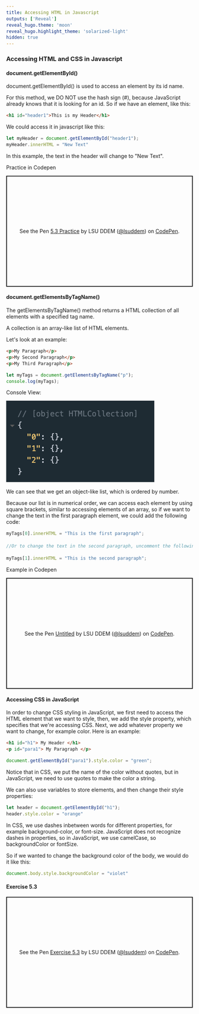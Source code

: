 ```yaml
---
title: Accessing HTML in Javascript
outputs: ['Reveal']
reveal_hugo.theme: 'moon'
reveal_hugo.highlight_theme: 'solarized-light'
hidden: true
---
```

### Accessing HTML and CSS in Javascript 

#### document.getElementById()

document.getElementById() is used to access an element by its id name. 

For this method, we DO NOT use the hash sign (#), because JavaScript already knows that it is looking for an id. So if we have an element, like this: 

```html
<h1 id="header1">This is my Header</h1>
```
We could access it in javascript like this: 
```js
let myHeader = document.getElementById("header1");
myHeader.innerHTML = "New Text" 
```

In this example, the text in the header will change to "New Text". 

Practice in Codepen 

<p class="codepen" data-height="300" data-default-tab="result" data-slug-hash="wBwgLZy" data-pen-title="5.3 Practice" data-user="lsuddem" style="height: 300px; box-sizing: border-box; display: flex; align-items: center; justify-content: center; border: 2px solid; margin: 1em 0; padding: 1em;">
  <span>See the Pen <a href="https://codepen.io/lsuddem/pen/wBwgLZy">
  5.3 Practice</a> by LSU DDEM (<a href="https://codepen.io/lsuddem">@lsuddem</a>)
  on <a href="https://codepen.io">CodePen</a>.</span>
</p>
<script async src="https://cpwebassets.codepen.io/assets/embed/ei.js"></script>

#### document.getElementsByTagName()

The getElementsByTagName() method returns a HTML collection of all elements with a specified tag name.

A collection is an array-like list of HTML elements.

Let's look at an example:

```html
<p>My Paragraph</p>
<p>My Second Paragraph</p>
<p>My Third Paragraph</p>
```

```js
let myTags = document.getElementsByTagName("p");
console.log(myTags);
```
Console View: 

<img src="../../media/5_3_1.png" alt="Image description" width="400">

We can see that we get an object-like list, which is ordered by number. 

Because our list is in numerical order, we can access each element by using square brackets, similar to accessing elements of an array, so if we want to change the text in the first paragraph element, we could add the following code:

```js
myTags[0].innerHTML = "This is the first paragraph";

//Or to change the text in the second paragraph, uncomment the following code:

myTags[1].innerHTML = "This is the second paragraph";
```

Example in Codepen

<p class="codepen" data-height="300" data-default-tab="result" data-slug-hash="XJrpLwv" data-pen-title="Untitled" data-user="lsuddem" style="height: 300px; box-sizing: border-box; display: flex; align-items: center; justify-content: center; border: 2px solid; margin: 1em 0; padding: 1em;">
  <span>See the Pen <a href="https://codepen.io/lsuddem/pen/XJrpLwv">
  Untitled</a> by LSU DDEM (<a href="https://codepen.io/lsuddem">@lsuddem</a>)
  on <a href="https://codepen.io">CodePen</a>.</span>
</p>
<script async src="https://cpwebassets.codepen.io/assets/embed/ei.js"></script>

#### Accessing CSS in JavaScript

In order to change CSS styling in JavaScript, we first need to access the HTML element that we want to style, then, we add the style property, which specifies that we're accessing CSS. Next, we add whatever property we want to change, for example color. Here is an example:

```html
<h1 id="h1"> My Header </h1>
<p id="para1"> My Paragraph </p>
```
```js
document.getElementById("para1").style.color = "green";
```

Notice that in CSS, we put the name of the color without quotes, but in JavaScript, we need to use quotes to make the color a string. 

We can also use variables to store elements, and then change their style properties: 

```js
let header = document.getElementById("h1");
header.style.color = "orange"
```

In CSS, we use dashes inbetween words for different properties, for example background-color, or font-size. JavaScript does not recognize dashes in properties, so in JavaScript, we use camelCase, so backgroundColor or fontSize. 

So if we wanted to change the background color of the body, we would do it like this:

```js
document.body.style.backgroundColor = "violet"
```
#### Exercise 5.3

<p class="codepen" data-height="300" data-default-tab="result" data-slug-hash="azopevv" data-pen-title="Exercise 5.3" data-user="lsuddem" style="height: 300px; box-sizing: border-box; display: flex; align-items: center; justify-content: center; border: 2px solid; margin: 1em 0; padding: 1em;">
  <span>See the Pen <a href="https://codepen.io/lsuddem/pen/azopevv">
  Exercise 5.3</a> by LSU DDEM (<a href="https://codepen.io/lsuddem">@lsuddem</a>)
  on <a href="https://codepen.io">CodePen</a>.</span>
</p>
<script async src="https://cpwebassets.codepen.io/assets/embed/ei.js"></script>

